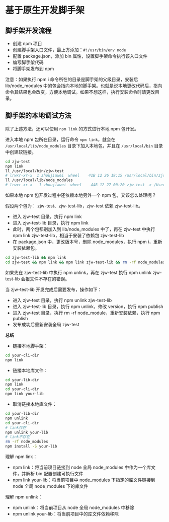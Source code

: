 # 基于原生开发脚手架

## 脚手架开发流程

- 创建 npm 项目
- 创建脚手架入口文件，最上方添加：`#!/usr/bin/env node`
- 配置 package.json，添加 bin 属性，设置脚手架命令执行该入口文件
- 编写脚手架代码
- 将脚手架发布到 npm

注意：如果执行 npm i 命令所在的目录是脚手架的父级目录，安装后 lib/node_modules 中的包会指向本地的脚手架。也就是说本地更改代码后，指向命令其结果也会改变，方便本地调试。如果不想这样，执行安装命令时请更改目录。

## 脚手架的本地调试方法

除了上述方法，还可以使用 `npm link` 的方式进行本地 npm 包开发。

进入本地 npm 包所在目录，运行命令 `npm link`，就会在 `/usr/local/lib/node_modules` 目录下加入本地包，并且在 `/usr/local/bin` 目录中创建软链接。

```bash
cd zjw-test
npm link
ll /usr/local/bin/zjw-test
# lrwxr-xr-x  1 zhoujiawei  wheel    41B 12 26 19:15 /usr/local/bin/zjw-test -> ../lib/node_modules/zjw-test/bin/index.js
ll /usr/local/lib/node_modules
# lrwxr-xr-x   1 zhoujiawei  wheel    44B 12 27 00:20 zjw-test -> /Users/zhoujiawei/Desktop/脚手架/zjw-test
```

如果本地 npm 包开发过程中还依赖本地另外一个 npm 包，又该怎么处理呢？

假设两个包为： zjw-test、zjw-test-lib，zjw-test 依赖 zjw-test-lib。

- 进入 zjw-test 目录，执行 npm link
- 进入 zjw-test-lib 目录，执行 npm link
- 此时，两个包都别加入到 lib/node_modules 中了，再在 zjw-test 中执行 npm link zjw-test-lib，相当于安装了依赖包 zjw-test-lib
- 在 package.json 中，更改版本号，删除 node_modules，执行 npm i，重新安装依赖包。

```bash
cd zjw-test-lib && npm link
cd zjw-test && npm link && npm link zjw-test-lib && rm -rf node_modules && npm i
```

如果先在 zjw-test-lib 中执行 npm unlink，再在 zjw-test 执行 npm unlink zjw-test-lib 会报文件不存在的错误。

当 zjw-test-lib 开发完成后需要发布，操作如下：

- 进入 zjw-test 目录，执行 npm unlink zjw-test-lib
- 进入 zjw-test-lib 目录，执行 npm unlink，修改 version，执行 npm publish
- 进入 zjw-test 目录，执行 rm -rf node_module，重新安装依赖，执行 npm publish
- 发布成功后重新安装全局 zjw-test

**总结**

- 链接本地脚手架：

```bash
cd your-cli-dir
npm link
```

- 链接本地库文件：

```bash
cd your-lib-dir
npm link
cd your-cli-dir
npm link your-lib
```

- 取消链接本地库文件：

```bash
cd your-lib-dir
npm unlink
cd your-cli-dir
# link存在
npm unlink your-lib
# link不存在
rm -rf node_modules
npm install -S your-lib
```

理解 npm link：

- npm link：将当前项目链接到 node 全局 node_modules 中作为一个库文件，并解析 bin 配置创建可执行文件
- npm link your-lib：将当前项目中 node_modules 下指定的库文件链接到 node 全局 node_modules 下的库文件

理解 npm unlink：

- npm unlink：将当前项目从 node 全局 node_modules 中移除
- npm unlink your-lib：将当前项目中的库文件依赖移除
